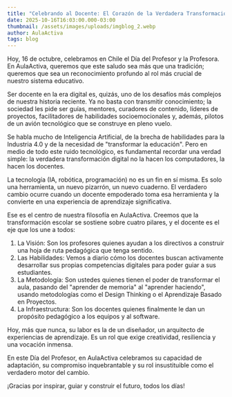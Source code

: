 ```yaml
---
title: "Celebrando al Docente: El Corazón de la Verdadera Transformación Educativa"
date: 2025-10-16T16:03:00.000-03:00
thumbnail: /assets/images/uploads/imgblog_2.webp
author: AulaActiva
tags: blog
---
```

Hoy, 16 de octubre, celebramos en Chile el Día del Profesor y la Profesora. En AulaActiva, queremos que este saludo sea más que una tradición; queremos que sea un reconocimiento profundo al rol más crucial de nuestro sistema educativo.

Ser docente en la era digital es, quizás, uno de los desafíos más complejos de nuestra historia reciente. Ya no basta con transmitir conocimiento; la sociedad les pide ser guías, mentores, curadores de contenido, líderes de proyectos, facilitadores de habilidades socioemocionales y, además, pilotos de un avión tecnológico que se construye en pleno vuelo.

Se habla mucho de Inteligencia Artificial, de la brecha de habilidades para la Industria 4.0 y de la necesidad de "transformar la educación". Pero en medio de todo este ruido tecnológico, es fundamental recordar una verdad simple: la verdadera transformación digital no la hacen los computadores, la hacen los docentes.

La tecnología (IA, robótica, programación) no es un fin en sí misma. Es solo una herramienta, un nuevo pizarrón, un nuevo cuaderno. El verdadero cambio ocurre cuando un docente empoderado toma esa herramienta y la convierte en una experiencia de aprendizaje significativa.

Ese es el centro de nuestra filosofía en AulaActiva. Creemos que la transformación escolar se sostiene sobre cuatro pilares, y el docente es el eje que los une a todos:

1. La Visión: Son los profesores quienes ayudan a los directivos a construir una hoja de ruta pedagógica que tenga sentido.
2. Las Habilidades: Vemos a diario cómo los docentes buscan activamente desarrollar sus propias competencias digitales para poder guiar a sus estudiantes.
3. La Metodología: Son ustedes quienes tienen el poder de transformar el aula, pasando del "aprender de memoria" al "aprender haciendo", usando metodologías como el Design Thinking o el Aprendizaje Basado en Proyectos.
4. La Infraestructura: Son los docentes quienes finalmente le dan un propósito pedagógico a los equipos y al software.

Hoy, más que nunca, su labor es la de un diseñador, un arquitecto de experiencias de aprendizaje. Es un rol que exige creatividad, resiliencia y una vocación inmensa.

En este Día del Profesor, en AulaActiva celebramos su capacidad de adaptación, su compromiso inquebrantable y su rol insustituible como el verdadero motor del cambio.

¡Gracias por inspirar, guiar y construir el futuro, todos los días!
